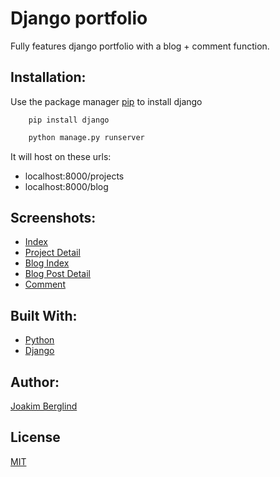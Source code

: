 # Django portfolio
Fully features django portfolio with a blog + comment function.
## Installation:
Use the package manager [pip](https://pip.pypa.io/en/stable/) to install django

```
    pip install django
```
```bash
    python manage.py runserver
```
It will host on these urls:
- localhost:8000/projects
- localhost:8000/blog

## Screenshots:
- [Index](https://i.gyazo.com/fa7896c2fe2a740dc76ac4d82787a58b.jpg)
- [Project Detail](https://i.gyazo.com/aca38c5d641efbf099d2e689bc567a58.jpg)
- [Blog Index](https://i.gyazo.com/3fcf0b7f9de81566e0d561d27eb2b558.png)
- [Blog Post Detail](https://i.gyazo.com/551f3f31f0cec1b9fbc57a4242fffe71.png)
- [Comment](https://i.gyazo.com/c293a2fc133c7cee921388b3dcb4df6d.png)

## Built With:
- [Python](https://www.python.org/)
- [Django](https://www.djangoproject.com/)

## Author:

[Joakim Berglind](https://github.com/nevroje)

## License

[MIT](https://choosealicense.com/licenses/mit/)